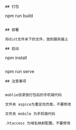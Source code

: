 <!--
 * @Date: 2023-11-24 22:59:48
 * @LastEditTime: 2023-11-26 22:40:31
-->




```


## 打包

```
npm run build
```

## 部署

将dist文件夹下的文件，放到服务器上

## 启动

```
npm install
```

```
npm run serve
```
## 注意事项


moblie目录放打包后的手机端代码

文件夹 aspice为重定向页面，不要修改

文件夹 mobile 为手机端代码

.htaccess 为域名映射配置。不要修改